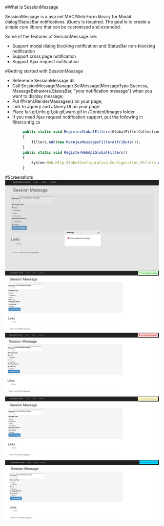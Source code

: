 #What is SessionMessage

SessionMessage is a asp.net MVC/Web Form library for Modal dialog/StatusBar notifications. jQuery is required. The goal is to create a simple core library that can be customized and extended.

Some of the features of SessionMessage are:

  * Support modal dialog blocking notification and StatusBar non-blocking notification
  * Support cross page notification
  * Support Ajax request notification

#Getting started with SessionMessage

  * Reference SessionMessage.dll
  * Call SessionMessageManager.SetMessage(MessageType.Success, MessageBehaviors.StatusBar, "your notification message") when you want to display message;
  * Put @Html.RenderMessages() on your page;
  * Link to Jquery and JQuery.UI on your page: 
    <link href="http://code.jquery.com/ui/1.12.1/themes/base/jquery-ui.css" rel="stylesheet"/>
    <script src='https://code.jquery.com/jquery-1.12.4.min.js' type='text/javascript'></script>
    <script src='https://code.jquery.com/ui/1.12.1/jquery-ui.min.js' type='text/javascript'></script>
  * Place fail.gif,info.gif,ok.gif,warn.gif in /Content/Images folder
  * If you need Ajax request notification support, put the following in filterconfig.cs
```js
    	public static void RegisterGlobalFilters(GlobalFilterCollection filters)
		{
			filters.Add(new MvcAjaxMessagesFilterAttribute());
		}
		public static void RegisterWebApiGlobalFilters()
		{
			System.Web.Http.GlobalConfiguration.Configuration.Filters.Add(new AjaxMessagesFilterAttribute());
		}

```
#Screenshots
![SessionMessage](screenshots/modaldialog.jpg?raw=true "modaldialog")
![SessionMessage](screenshots/statusbar_success.jpg?raw=true "statusbar success")
![SessionMessage](screenshots/statusbar_error.jpg?raw=true "statusbar error")
![SessionMessage](screenshots/statusbar_warning.jpg?raw=true "statusbar warning")
![SessionMessage](screenshots/statusbar_info.jpg?raw=true "statusbar info")



